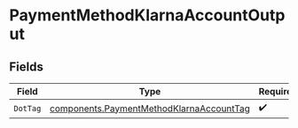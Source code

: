 # PaymentMethodKlarnaAccountOutput


## Fields

| Field                                                                                                | Type                                                                                                 | Required                                                                                             | Description                                                                                          | Example                                                                                              |
| ---------------------------------------------------------------------------------------------------- | ---------------------------------------------------------------------------------------------------- | ---------------------------------------------------------------------------------------------------- | ---------------------------------------------------------------------------------------------------- | ---------------------------------------------------------------------------------------------------- |
| `DotTag`                                                                                             | [components.PaymentMethodKlarnaAccountTag](../../models/components/paymentmethodklarnaaccounttag.md) | :heavy_check_mark:                                                                                   | N/A                                                                                                  | klarna_account                                                                                       |